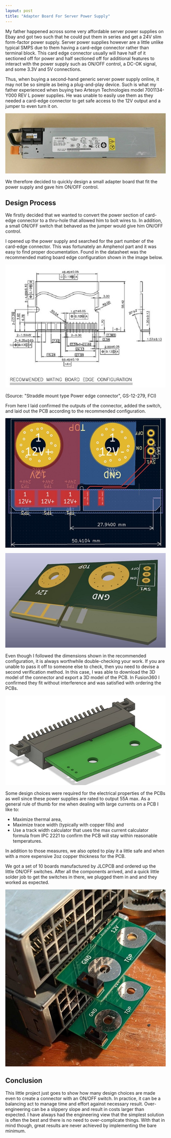 ```yaml
---
layout: post
title: "Adapter Board For Server Power Supply"
---
```


My father happened across some very affordable server power supplies on Ebay and got two such that he could put them in series and get a 24V slim form-factor power supply. Server power supplies however are a little unlike typical SMPS due to them having a card-edge connector rather than terminal block. This card edge connector usually will have half of it sectioned off for power and half sectioned off for additional features to interact with the power supply such as ON/OFF control, a DC-OK signal, and some 3.3V and 5V connections. 

Thus, when buying a second-hand generic server power supply online, it may not be so simple as being a plug-and-play device. Such is what my father experienced when buying two Artesyn Technologies model 7001134-Y000 REV L power supplies. He was unable to easily use them as they needed a card-edge connector to get safe access to the 12V output and a jumper to even turn it on.

![](../assets/img/blogs/2022-12-18/7001134-Y000.jpg)

We therefore decided to quickly design a small adapter board that fit the power supply and gave him ON/OFF control.

## Design Process

We firstly decided that we wanted to convert the power section of card-edge connector to a thru-hole that allowed him to bolt wires to. In addition, a small ON/OFF switch that behaved as the jumper would give him ON/OFF control.

I opened up the power supply and searched for the part number of the card-edge connector. This was fortunately an Amphenol part and it was easy to find proper documentation. Found in the datasheet was the recommended mating board edge configuration shown in the image below.

![](../assets/img/blogs/2022-12-18/Amphenol-Connector-Mate.jpg)

(Source: "Straddle mount type Power edge connector", GS-12-279, FCI)

From here I laid confirmed the outputs of the connector, added the switch, and laid out the PCB according to the recommended configuration. 

![](../assets/img/blogs/2022-12-18/KiCAD-2D-PCB.jpg)

![](../assets/img/blogs/2022-12-18/KiCAD-3D-PCB.jpg)

Even though I followed the dimensions shown in the recommended configuration, it is always worthwhile double-checking your work. If you are unable to pass it off to someone else to check, then you need to devise a second verification method. In this case, I was able to download the 3D model of the connector and export a 3D model of the PCB. In Fusion360 I confirmed they fit without interference and was satisfied with ordering the PCBs.

![](../assets/img/blogs/2022-12-18/Fusion-Fitment-Check.jpg)

Some design choices were required for the electrical properties of the PCBs as well since these power supplies are rated to output 55A max. As a general rule of thumb for me when dealing with large currents on a PCB I like to:

- Maximize thermal area,
- Maximize trace width (typically with copper fills) and
- Use a track width calculator that uses the max current calculator formula from IPC 2221 to confirm the PCB will stay within reasonable temperatures.

In addition to those measures, we also opted to play it a little safe and when with a more expensive 2oz copper thickness for the PCB.

We got a set of 10 boards manufactured by JLCPCB and ordered up the little ON/OFF switches. After all the components arrived, and a quick little solder job to get the switches in there, we plugged them in and and they worked as expected.

![](../assets/img/blogs/2022-12-18/Two-Plugged-In.jpg)

## Conclusion

This little project just goes to show how many design choices are made even to create a connector with an ON/OFF switch. In practice, it can be a balancing act to manage time and effort against necessary result. Over-engineering can be a slippery slope and result in costs larger than expected. I have always had the engineering view that the simplest solution is often the best and there is no need to over-complicate things. With that in mind though, great results are never achieved by implementing the bare minimum.